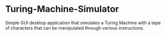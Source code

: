 # Turing-Machine-Simulator
 Simple GUI desktop application that simulates a Turing Machine with a tape of characters that can be manipulated through various instructions.
